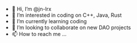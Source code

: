 - 👋 Hi, I’m @jn-lrx
- 👀 I’m interested in coding on C++, Java, Rust
- 🌱 I’m currently learning coding
- 💞️ I’m looking to collaborate on new DAO projects
- 📫 How to reach me ...

<!---
jn-lrx/jn-lrx is a ✨ special ✨ repository because its `README.md` (this file) appears on your GitHub profile.
You can click the Preview link to take a look at your changes.
--->
